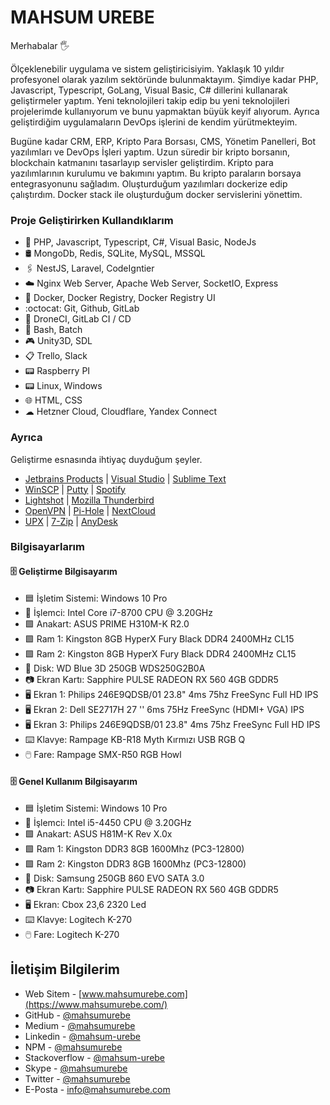 # MAHSUM UREBE

Merhabalar 🖐️

Ölçeklenebilir uygulama ve sistem geliştiricisiyim. Yaklaşık 10 yıldır profesyonel olarak yazılım sektöründe
bulunmaktayım. Şimdiye kadar PHP, Javascript, Typescript, GoLang, Visual Basic, C# dillerini kullanarak geliştirmeler
yaptım. Yeni teknolojileri takip edip bu yeni teknolojileri projelerimde kullanıyorum ve bunu yapmaktan büyük keyif
alıyorum. Ayrıca geliştirdiğim uygulamaların DevOps işlerini de kendim yürütmekteyim.

Bugüne kadar CRM, ERP, Kripto Para Borsası, CMS, Yönetim Panelleri, Bot yazılımları ve DevOps İşleri yaptım. Uzun
süredir bir kripto borsanın, blockchain katmanını tasarlayıp servisler geliştirdim. Kripto para yazılımlarının kurulumu
ve bakımını yaptım. Bu kripto paraların borsaya entegrasyonunu sağladım. Oluşturduğum yazılımları dockerize edip çalıştırdım. Docker stack ile oluşturduğum docker servislerini yönettim.

### Proje Geliştirirken Kullandıklarım

- 📖 PHP, Javascript, Typescript, C#, Visual Basic, NodeJs
- 🛢️ MongoDb, Redis, SQLite, MySQL, MSSQL
- 🖇️ NestJS, Laravel, CodeIgntier
- ☁️ Nginx Web Server, Apache Web Server, SocketIO, Express
- 🔧 Docker, Docker Registry, Docker Registry UI
- :octocat: Git, Github, GitLab
- 🔧 DroneCI, GitLab CI / CD
- 🔧 Bash, Batch
- 🎮 Unity3D, SDL
- 📋 Trello, Slack
- 📟 Raspberry PI
- 📟 Linux, Windows
- 🌐 HTML, CSS
- ☁ Hetzner Cloud, Cloudflare, Yandex Connect

### Ayrıca

Geliştirme esnasında ihtiyaç duyduğum şeyler.

* [Jetbrains Products](https://www.jetbrains.com/) | [Visual Studio](https://visualstudio.microsoft.com/tr/)
  | [Sublime Text](https://www.sublimetext.com/)
* [WinSCP](https://winscp.net/) | [Putty](https://www.chiark.greenend.org.uk/~sgtatham/putty/) | [Spotify](https://www.spotify.com/)
* [Lightshot](https://app.prntscr.com/tr/) | [Mozilla Thunderbird](https://www.thunderbird.net/)
* [OpenVPN](https://openvpn.net/) | [Pi-Hole](https://pi-hole.net/) | [NextCloud](https://nextcloud.com/)
* [UPX](https://upx.github.io/) | [7-Zip](https://www.7-zip.org/) | [AnyDesk](https://anydesk.com/)

### Bilgisayarlarım

#### 🗄️️ Geliştirme Bilgisayarım
- 🟦 İşletim Sistemi: Windows 10 Pro
- 🧮 İşlemci: Intel Core i7-8700 CPU @ 3.20GHz
- 🟩 Anakart: ASUS PRIME H310M-K R2.0
- 🟩 Ram 1: Kingston 8GB HyperX Fury Black DDR4 2400MHz CL15
- 🟩 Ram 2: Kingston 8GB HyperX Fury Black DDR4 2400MHz CL15
- 💾 Disk: WD Blue 3D 250GB WDS250G2B0A
- 📷 Ekran Kartı: Sapphire PULSE RADEON RX 560 4GB GDDR5
- 🖥️ Ekran 1: Philips 246E9QDSB/01 23.8" 4ms 75hz FreeSync Full HD IPS
- 🖥️ Ekran 2: Dell SE2717H 27 '' 6ms 75Hz FreeSync (HDMI+ VGA) IPS
- 🖥️ Ekran 3: Philips 246E9QDSB/01 23.8" 4ms 75hz FreeSync Full HD IPS
- ⌨️ Klavye: Rampage KB-R18 Myth Kırmızı USB RGB Q
- 🖱️ Fare: Rampage SMX-R50 RGB Howl

#### 🗄️️ Genel Kullanım Bilgisayarım

- 🟦 İşletim Sistemi: Windows 10 Pro
- 🧮 İşlemci: Intel i5-4450 CPU @ 3.20GHz
- 🟩 Anakart: ASUS H81M-K Rev X.0x
- 🟩 Ram 1: Kingston DDR3 8GB 1600Mhz (PC3-12800)
- 🟩 Ram 2: Kingston DDR3 8GB 1600Mhz (PC3-12800)
- 💾 Disk: Samsung 250GB 860 EVO SATA 3.0
- 📷 Ekran Kartı: Sapphire PULSE RADEON RX 560 4GB GDDR5
- 🖥️ Ekran: Cbox 23,6 2320 Led 
- ⌨️ Klavye: Logitech K-270
- 🖱️ Fare: Logitech K-270

## İletişim Bilgilerim
- Web Sitem - [www.mahsumurebe.com](https://www.mahsumurebe.com/)
- GitHub - [@mahsumurebe](https://github.com/mahsumurebe)
- Medium - [@mahsumurebe](https://medium.com/@mahsumurebe)
- Linkedin - [@mahsum-urebe](https://www.linkedin.com/in/mahsum-urebe)
- NPM - [@mahsumurebe](https://www.npmjs.com/~mahsumurebe)
- Stackoverflow - [@mahsum-urebe](https://stackoverflow.com/users/5305838/mahsum-urebe?tab=profile)
- Skype - [@mahsumurebe](skype:mahsumurebe?userinfo)
- Twitter - [@mahsumurebe](https://twitter.com/mahsumurebe)
- E-Posta - [info@mahsumurebe.com](mailto:info@mahsumurebe.com)
